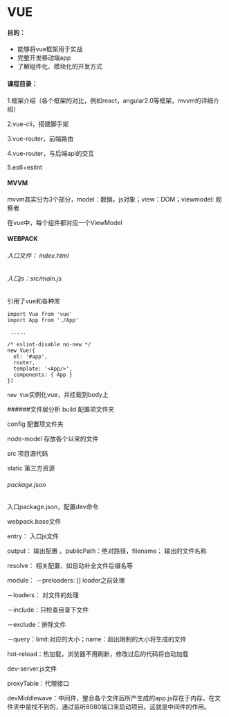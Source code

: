 # VUE

#### 目的：

* 能够将vue框架用于实战
* 完整开发移动端app
* 了解组件化、模块化的开发方式

#### 课程目录：

1.框架介绍（各个框架的对比，例如react，angular2.0等框架，mvvm的详细介绍）

2.vue-cli，搭建脚手架

3.vue-router，前端路由
 
4.vue-router，与后端api的交互

5.es6+eslint 

#### MVVM
mvvm其实分为3个部分，model：数据，js对象；view：DOM；viewmodel: 观察者

在vue中，每个组件都对应一个ViewModel

#### WEBPACK
###### 入口文件： index.html

###### 入口js：src/main.js 

引用了vue和各种库

    import Vue from 'vue'
    import App from './App'

     .....
    
    /* eslint-disable no-new */
    new Vue({       
      el: '#app',
      router,
      template: '<App/>',
      components: { App }
    })
    
`new Vue`实例化vue，并挂载到body上

######文件层分析
build 配置项文件夹

config 配置项文件夹

node-model 存放各个以来的文件

src 项目源代码

static 第三方资源

###### package.json

入口package.json，配置dev命令

webpack.base文件

entry： 入口js文件

output： 输出配置 。publicPath：绝对路径，filename： 输出的文件名称

resolve： 相关配置，如自动补全文件后缀名等

module：
 －preloaders: []  loader之前处理
 
 －loaders： 对文件的处理
 
   －include：只检查目录下文件
   
   －exclude：排除文件
   
   －query：limit:对应的大小；name：超出限制的大小将生成的文件
   
hot-reload：热加载，浏览器不用刷新，修改过后的代码将自动加载

dev-server.js文件

proxyTable：代理接口

devMiddlewave：中间件，整合各个文件后所产生成的app.js存在于内存，在文件夹中是找不到的，通过监听8080端口来启动项目。这就是中间件的作用。





